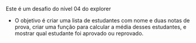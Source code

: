 Este é um desafio do nível 04 do explorer

- O objetivo é criar uma lista de estudantes com nome e duas notas de prova, criar uma função para calcular a média desses estudantes, e mostrar qual estudante foi aprovado ou reprovado.
